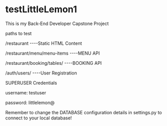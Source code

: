 # testLittleLemon1

This is my Back-End Developer Capstone Project

paths to test

/restaurant    ----Static HTML Content

/restaurant/menu/menu-items   ----MENU API

/restaurant/booking/tables/   ----BOOKING API

/auth/users/   ----User Registration


SUPERUSER Credentials

username: testuser

password: littlelemon@

Remember to change the DATABASE configuration details in settings.py to connect to your local database!
